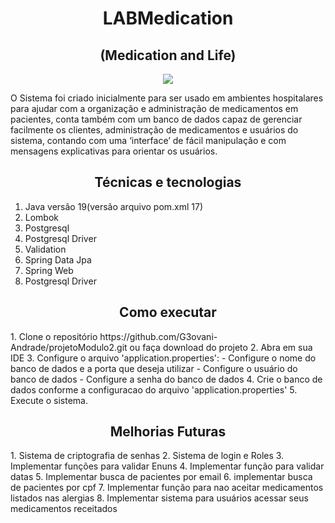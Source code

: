 <h1 align="center">LABMedication</h1>
<h2 align="center">(Medication and Life)</h2>

<div align="center">
  <a href="https://drive.google.com/file/d/10ksGnqTLG9ewBjx55IVcHEIQMlp3oPsG/view?usp=sharing">
  <img src="https://private-user-images.githubusercontent.com/124536228/256688598-3fe60b2f-35b7-42d0-9156-40abfa660d90.png?jwt=eyJhbGciOiJIUzI1NiIsInR5cCI6IkpXVCJ9.eyJpc3MiOiJnaXRodWIuY29tIiwiYXVkIjoicmF3LmdpdGh1YnVzZXJjb250ZW50LmNvbSIsImtleSI6ImtleTEiLCJleHAiOjE2OTA1MDIzNTksIm5iZiI6MTY5MDUwMjA1OSwicGF0aCI6Ii8xMjQ1MzYyMjgvMjU2Njg4NTk4LTNmZTYwYjJmLTM1YjctNDJkMC05MTU2LTQwYWJmYTY2MGQ5MC5wbmc_WC1BbXotQWxnb3JpdGhtPUFXUzQtSE1BQy1TSEEyNTYmWC1BbXotQ3JlZGVudGlhbD1BS0lBSVdOSllBWDRDU1ZFSDUzQSUyRjIwMjMwNzI3JTJGdXMtZWFzdC0xJTJGczMlMkZhd3M0X3JlcXVlc3QmWC1BbXotRGF0ZT0yMDIzMDcyN1QyMzU0MTlaJlgtQW16LUV4cGlyZXM9MzAwJlgtQW16LVNpZ25hdHVyZT0xNzI3YjM3NjNhYzE5NDU1YzU1MzQ0YjEwNzNlYzRiMjY2NDk5MjI1ZjU4NDU3Y2M2ZDE2NDBhZDg3MTJiOWZmJlgtQW16LVNpZ25lZEhlYWRlcnM9aG9zdCZhY3Rvcl9pZD0wJmtleV9pZD0wJnJlcG9faWQ9MCJ9.vDWZfriK3NkO-z6FyItsz-ldXH_LW86T345p35w5KWY"/>
  </a>
</div>

O Sistema foi criado inicialmente para ser usado em ambientes
hospitalares para ajudar com a organização e administração de 
medicamentos em pacientes, conta
também com um banco de dados capaz de gerenciar 
facilmente os clientes, administração de medicamentos e 
usuários do sistema, contando com uma ‘interface’ de fácil
manipulação e com mensagens explicativas para orientar os usuários.

<h2 align="center">Técnicas e tecnologias</h2>

1. Java versão 19(versão arquivo pom.xml 17)
2. Lombok
3. Postgresql
4. Postgresql Driver
5. Validation
6. Spring Data Jpa
7. Spring Web
8. Postgresql Driver

<h2 align="center">Como executar</h2>
1. Clone o repositório https://github.com/G3ovani-Andrade/projetoModulo2.git
ou faça download do projeto
2. Abra em sua IDE
3. Configure o arquivo 'application.properties':
- Configure o nome do banco de dados e a porta que deseja utilizar
- Configure o usuário do banco de dados  
- Configure a senha do banco de dados 
4. Crie o banco de dados conforme a configuracao do arquivo 'application.properties'
5. Execute o sistema.

<h2 align="center">Melhorias Futuras</h2>
1. Sistema de criptografia de senhas
2. Sistema de login e Roles
3. Implementar funções para validar Enuns
4. Implementar função para validar datas
5. Implementar busca de pacientes por email
6. implementar busca de pacientes por cpf
7. Implementar função para nao aceitar medicamentos listados nas alergias
8. Implementar sistema para usuários acessar seus medicamentos receitados
